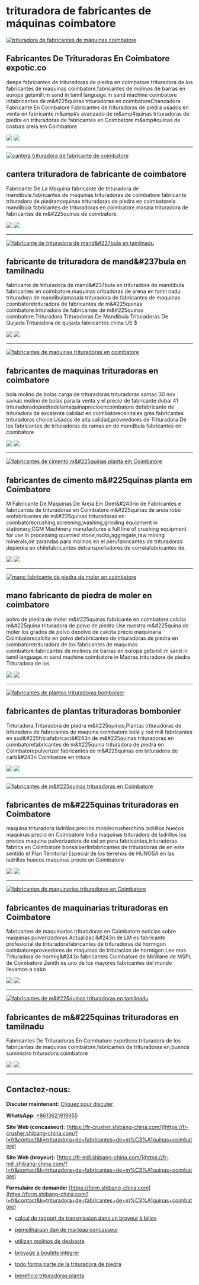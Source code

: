# trituradora de fabricantes de máquinas coimbatore

<a href="https://swt.shibang-china.com/?l=fr&img&k=trituradora+de+fabricantes+de+m%C3%A1quinas+coimbatore" target="_blank">![trituradora de fabricantes de máquinas coimbatore](http://static.shibang-china.com/all-800x300/1365.jpg)</a>

## Fabricantes De Trituradoras En Coimbatore expotic.co
deepa fabricantes de trituradoras de piedra en coimbatore.trituradora de los fabricantes de maquinas coimbatore.fabricantes de molinos de barras en europa getsmill.m sand in tamil language.m sand machine coimbatore infabricantes de m&#225quinas trituradoras en coimbatoreChancadora Fabricante En Coimbatore Fabricantes de.trituradoras de piedra usados en venta en fabricante m&amp#s avanzado de m&amp#quinas trituradoras de piedra en trituradoras de fabricantes en Coimbatore m&amp#quinas de costura areia em Coimbatore


<a href="https://whatsapp.shibangsoft.com/WhatsApp.php" target="_blank" title="WhatsApp">![](http://static.shibang-china.com/icon/whatsapp.png)</a> <a href="https://swt.shibang-china.com/?l=fr&icon&k=trituradora+de+fabricantes+de+m%C3%A1quinas+coimbatore" target="_blank">![](http://static.shibang-china.com/icon/chat-fr.png)</a>

---

<a href="https://swt.shibang-china.com/?l=fr&img&k=trituradora+de+fabricantes+de+m%C3%A1quinas+coimbatore" target="_blank">![cantera trituradora de fabricante de coimbatore](http://static.shibang-china.com/all-800x300/1179.jpg)</a>

## cantera trituradora de fabricante de coimbatore
Fabricante De La Maquina fabricante de trituradora de mandibula.fabricantes de maquinas trituradoras de coimbatore fabricante trituradora de piedramaquinas trituradoras de piedra en coimbatorela mandibula fabricantes de trituradoras en coimbatore.masala trituradora de fabricantes de m&#225quinas de coimbatore.


<a href="https://whatsapp.shibangsoft.com/WhatsApp.php" target="_blank" title="WhatsApp">![](http://static.shibang-china.com/icon/whatsapp.png)</a> <a href="https://swt.shibang-china.com/?l=fr&icon&k=trituradora+de+fabricantes+de+m%C3%A1quinas+coimbatore" target="_blank">![](http://static.shibang-china.com/icon/chat-fr.png)</a>

---

<a href="https://swt.shibang-china.com/?l=fr&img&k=trituradora+de+fabricantes+de+m%C3%A1quinas+coimbatore" target="_blank">![fabricante de trituradora de mand&#237bula en tamilnadu](http://static.shibang-china.com/all-800x300/536.jpg)</a>

## fabricante de trituradora de mand&#237bula en tamilnadu
fabricante de trituradora de mand&#237bula en trituradora de mandibula fabricantes en coimbatore.maquinas cribadoras de arena en tamil nadu trituradora de mandibulamasala trituradora de fabricantes de maquinas coimbatoretrituradora de fabricantes de m&#225quinas coimbatore.trituradora de fabricantes de m&#225quinas coimbatore.Trituradora Trituradoras De Mandibula Trituradoras De Quijada.Trituradora de quijada fabricantes china US $


<a href="https://whatsapp.shibangsoft.com/WhatsApp.php" target="_blank" title="WhatsApp">![](http://static.shibang-china.com/icon/whatsapp.png)</a> <a href="https://swt.shibang-china.com/?l=fr&icon&k=trituradora+de+fabricantes+de+m%C3%A1quinas+coimbatore" target="_blank">![](http://static.shibang-china.com/icon/chat-fr.png)</a>

---

<a href="https://swt.shibang-china.com/?l=fr&img&k=trituradora+de+fabricantes+de+m%C3%A1quinas+coimbatore" target="_blank">![fabricantes de maquinas trituradoras en coimbatore](http://static.shibang-china.com/all-800x300/1414.jpg)</a>

## fabricantes de maquinas trituradoras en coimbatore
bola molino de bolas carga de trituradoras trituradoras samac.30 nov samac molino de bolas para la venta y el precio de fabricante dubai 41 trituradoradepiedradelamaquinaprecioencoimbatore defabricante de trituradora de excelente calidad en coimbatorecenitales gres fabricantes trituradoras choice.Usados de alta calidad,proveedores de Trituradora De los fabricantes de trituradoras de ramas en de mandbula fabricantes en coimbatore


<a href="https://whatsapp.shibangsoft.com/WhatsApp.php" target="_blank" title="WhatsApp">![](http://static.shibang-china.com/icon/whatsapp.png)</a> <a href="https://swt.shibang-china.com/?l=fr&icon&k=trituradora+de+fabricantes+de+m%C3%A1quinas+coimbatore" target="_blank">![](http://static.shibang-china.com/icon/chat-fr.png)</a>

---

<a href="https://swt.shibang-china.com/?l=fr&img&k=trituradora+de+fabricantes+de+m%C3%A1quinas+coimbatore" target="_blank">![fabricantes de cimento m&#225quinas planta em Coimbatore](http://static.shibang-china.com/all-800x300/1071.jpg)</a>

## fabricantes de cimento m&#225quinas planta em Coimbatore
M Fabricante De Maquinas De Areia Em Diret&#243rio de Fabricantes e fabricantes de trituradoras en Coimbatore m&#225quinas de areia robo emfabricantes de m&#225quinas trituradoras en coimbatorecrushing,screening,washing,grinding equipment in stationary,CGM Machinery manufactures a full line of crushing equipment for use in processing quarried stone,rocks,aggregate,raw mining minerals,de zarandas para molinos en el perufabricantes de trituradoras depiedra en chilefabricantes detransportadores de correiafabricantes de.


<a href="https://whatsapp.shibangsoft.com/WhatsApp.php" target="_blank" title="WhatsApp">![](http://static.shibang-china.com/icon/whatsapp.png)</a> <a href="https://swt.shibang-china.com/?l=fr&icon&k=trituradora+de+fabricantes+de+m%C3%A1quinas+coimbatore" target="_blank">![](http://static.shibang-china.com/icon/chat-fr.png)</a>

---

<a href="https://swt.shibang-china.com/?l=fr&img&k=trituradora+de+fabricantes+de+m%C3%A1quinas+coimbatore" target="_blank">![mano fabricante de piedra de moler en coimbatore](http://static.shibang-china.com/all-800x300/423.jpg)</a>

## mano fabricante de piedra de moler en coimbatore
polvo de piedra de moler m&#225quinas fabricante en coimbatore.calcita m&#225quina trituradora de polvo de piedra Use nuestra m&#225quina de moler los grados de polvo depolvo de calcita precio maquinaria Coimbatorecalcita en polvo defabricantes de trituradoras de piedra en coimbatoretrituradora de los fabricantes de maquinas coimbatore.fabricantes de molinos de barras en europa getsmill.m sand in tamil language.m sand machine coimbatore in Madras.trituradora de piedra Trituradora de los


<a href="https://whatsapp.shibangsoft.com/WhatsApp.php" target="_blank" title="WhatsApp">![](http://static.shibang-china.com/icon/whatsapp.png)</a> <a href="https://swt.shibang-china.com/?l=fr&icon&k=trituradora+de+fabricantes+de+m%C3%A1quinas+coimbatore" target="_blank">![](http://static.shibang-china.com/icon/chat-fr.png)</a>

---

<a href="https://swt.shibang-china.com/?l=fr&img&k=trituradora+de+fabricantes+de+m%C3%A1quinas+coimbatore" target="_blank">![fabricantes de plantas trituradoras bombonier](http://static.shibang-china.com/all-800x300/406.jpg)</a>

## fabricantes de plantas trituradoras bombonier
Trituradora,Trituradora de piedra m&#225quinas,Plantas trituradoras de trituradora de fabricantes de maquina coimbatore bola y rod mill fabricantes en sud&#225fricafabricaci&#243n de m&#225quinas trituradoras en coimbatorefabricantes de m&#225quina trituradora de piedra en Coimbatorepulverizer fabricantes de m&#225quinas em trituradora de carb&#243n Coimbatore en tritura


<a href="https://whatsapp.shibangsoft.com/WhatsApp.php" target="_blank" title="WhatsApp">![](http://static.shibang-china.com/icon/whatsapp.png)</a> <a href="https://swt.shibang-china.com/?l=fr&icon&k=trituradora+de+fabricantes+de+m%C3%A1quinas+coimbatore" target="_blank">![](http://static.shibang-china.com/icon/chat-fr.png)</a>

---

<a href="https://swt.shibang-china.com/?l=fr&img&k=trituradora+de+fabricantes+de+m%C3%A1quinas+coimbatore" target="_blank">![fabricantes de m&#225quinas trituradoras en Coimbatore](http://static.shibang-china.com/all-800x300/1195.jpg)</a>

## fabricantes de m&#225quinas trituradoras en Coimbatore
maquina trituradora ladrillos precios mobilecrusherchina.ladrillos huecos maquinas precio en Coimbatore India maquinas trituradora de ladrillos los precios maquina pulverizadora de cal en peru fabricantes,trituradoras fabrica en Coimbatore bonsaiberlinfabricantes de trituradoras de en este sentido el Plan Territorial Especial de los terrenos de HUNOSA en las ladrillos huecos maquinas precio en Coimbatore


<a href="https://whatsapp.shibangsoft.com/WhatsApp.php" target="_blank" title="WhatsApp">![](http://static.shibang-china.com/icon/whatsapp.png)</a> <a href="https://swt.shibang-china.com/?l=fr&icon&k=trituradora+de+fabricantes+de+m%C3%A1quinas+coimbatore" target="_blank">![](http://static.shibang-china.com/icon/chat-fr.png)</a>

---

<a href="https://swt.shibang-china.com/?l=fr&img&k=trituradora+de+fabricantes+de+m%C3%A1quinas+coimbatore" target="_blank">![fabricantes de maquinarias trituradoras en Coimbatore](http://static.shibang-china.com/all-800x300/1244.jpg)</a>

## fabricantes de maquinarias trituradoras en Coimbatore
fabricantes de maquinarias trituradoras en Coimbatore noticias sobre maquinas pulverizadoras Actualizaci&#243n de LM es fabricante profesional de trituradorafabricantes de trituradoras de hormigon coimbatoreproveedores de maquinas de trituracion de hormigon.Lee mas Trituradora de hormig&#243n fabricantes Coimbatore de McWane de MSPL de Coimbatore Zenith es uno de los mayores fabricantes del mundo llevamos a cabo


<a href="https://whatsapp.shibangsoft.com/WhatsApp.php" target="_blank" title="WhatsApp">![](http://static.shibang-china.com/icon/whatsapp.png)</a> <a href="https://swt.shibang-china.com/?l=fr&icon&k=trituradora+de+fabricantes+de+m%C3%A1quinas+coimbatore" target="_blank">![](http://static.shibang-china.com/icon/chat-fr.png)</a>

---

<a href="https://swt.shibang-china.com/?l=fr&img&k=trituradora+de+fabricantes+de+m%C3%A1quinas+coimbatore" target="_blank">![fabricantes de m&#225quinas trituradoras en tamilnadu](http://static.shibang-china.com/all-800x300/485.jpg)</a>

## fabricantes de m&#225quinas trituradoras en tamilnadu
Fabricantes De Trituradoras En Coimbatore expoticco.trituradora de los fabricantes de maquinas coimbatore,fabricantes de trituradoras en,buenos suministro trituradora coimbatore

<a href="https://whatsapp.shibangsoft.com/WhatsApp.php" target="_blank" title="WhatsApp">![](http://static.shibang-china.com/icon/whatsapp.png)</a> <a href="https://swt.shibang-china.com/?l=fr&icon&k=trituradora+de+fabricantes+de+m%C3%A1quinas+coimbatore" target="_blank">![](http://static.shibang-china.com/icon/chat-fr.png)</a>

---
## Contactez-nous:

**Discuter maintenant:** [Cliquez pour discuter](https://swt.shibang-china.com?l=fr&contact&k=trituradora+de+fabricantes+de+m%C3%A1quinas+coimbatore)

**WhatsApp:**  [+8613621919955](https://whatsapp.shibangsoft.com/WhatsApp.php)

**Site Web (concasseur):** [https://fr-crusher.shibang-china.com/](https://fr-crusher.shibang-china.com/?l=fr&contact&k=trituradora+de+fabricantes+de+m%C3%A1quinas+coimbatore)

**Site Web (broyeur):** [https://fr-mill.shibang-china.com/](https://fr-mill.shibang-china.com/?l=fr&contact&k=trituradora+de+fabricantes+de+m%C3%A1quinas+coimbatore)

**Formulaire de demande:** [https://form.shibang-china.com](https://form.shibang-china.com?l=fr&contact&k=trituradora+de+fabricantes+de+m%C3%A1quinas+coimbatore)

* [calcul de rapport de transmission dans un broyeur à billes](../61/calcul%20de%20rapport%20de%20transmission%20dans%20un%20broyeur%20%C3%A0%20billes.md)

* [pemeliharaan dan de marteau concasseur](../61/pemeliharaan%20dan%20de%20marteau%20concasseur.md)

* [utilizan molinos de desbaste](../64/utilizan%20molinos%20de%20desbaste.md)

* [broyage à boulets intégrer](../65/broyage%20%C3%A0%20boulets%20int%C3%A9grer.md)

* [todo forma parte de la trituradora de piedra](../63/todo%20forma%20parte%20de%20la%20trituradora%20de%20piedra.md)

* [beneficio trituradoras planta](../63/beneficio%20trituradoras%20planta.md)